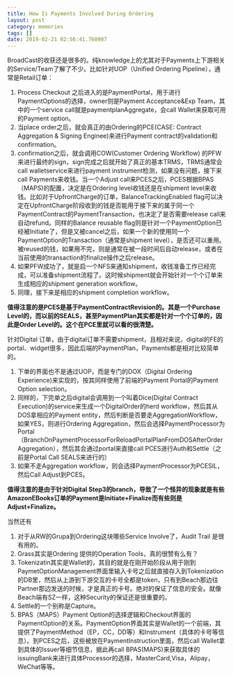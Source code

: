 ```yaml
---
title: How Is Payments Involved During Ordering
layout: post
category: memories
tags: []
date: 2019-02-21 02:56:41.760907
---
```


BroadCast的收获还是很多的。纯knowledge上的尤其对于Payments上下游相关的Service/Team了解了不少。比如针对UOP（Unified Ordering Pipeline），通常是Retail订单：

1. Process Checkout 之后进入的是PaymentPortal，用于进行PaymentOptions的选择，owner则是Payment Acceptance&Exp Team，其中的一个service call就是paymentplanAggregate，会call Wallet来获取可用的Payment option。
2. 当place order之后，就会真正的由Ordering的PCE(CASE: Contract Aggregation & Signing Enginee)来进行Payment contract的validation和confirmation。
3. confirmation之后，就会调用COW(Customer Ordering Workflow) 的PFW来进行最终的sign，sign完成之后就开始了真正的基本TRMS，TRMS通常会call walletservice来进行payment instrument检测，如果没有问题，接下来call Payments来收钱。当一个Adjust call来PCES之后，PCES根据BPAS（MAPS)的配置，决定是在Ordering level收钱还是在shipment level来收钱。比如对于UpfrontCharge的订单，BalanceTrackingEnabled flag可以决定在UpfrontCharge阶段收到的钱是否能用于接下来的属于同一个PaymentContract的PaymentTransaction，也决定了是否需要release call来自动refund。同样的Balance reusable flag则是针对一个PaymentOption已经被Initiate了，但是又被cancel之后，如果一个新的使用同一个PaymentOption的Transaction（通常是shipment level），是否还可以重用。被reused的钱，如果用不完，则是通常在被一段时间后自动release，或者在当前使用的transaction的finalize操作之后release。
4. 如果PFW成功了，就是启一个NFS来通知shipment，收钱准备工作已经完成，可以准备shipment流程了。这时候shipment就会开始针对一个个订单来生成相应的shipment generation workflow。
5. 同理，接下来是相应的shipment completion workflow。

**值得注意的是PCES是基于PaymentContractRevision的。其是一个Purchase Level的，而以前的SEALS，甚至PaymentPlan其实都是针对一个个订单的，因此是Order Level的。这个在PCE里就可以看的很清楚。**

针对Digital 订单，由于digital订单不需要shipment，且相对来说，digital的FE的portal、widget很多，因此后端的PaymentPlan，Payments都是相对比较简单的。

1. 下单的界面也不是通过UOP，而是专门的DOX（Digital Ordering Experience)来实现的，按其同样使用了前端的Payment Portal的Payment Option selection。
2. 同样的，下完单之后digital会调用到一个叫着Dice(Digital Contract Execution)的service来生成一个DigitalOrder的herd workflow，然后其从DOS拿相应的Payment entity，然后判断是否要走AggregationWorkflow，如果YES，则进行Ordering Aggregation，然后会选择PaymentProcessor为Portal（BranchOnPaymentProcessorForReloadPortalPlanFromDOSAfterOrderAggregation），然后其会通过portal来直接call PCES进行Auth和Settle（之前是Portal Call SEALS来进行的）
3. 如果不走Aggregation workflow，则会选择PaymentProcessor为PCESIL，然后Call Adjust到PCES。

**值得注意的是由于针对Digital Step3的branch，导致了一个怪异的现象就是有些AmazonEBooks订单的Payment是Initiate+Finalize而有些则是Adjust+Finalize。**


当然还有

1. 对于从RW的Grupa到Ordering这块哪些Service Involve了，Audit Trail 是很有用的。
2. Grass其实是Ordering 提供的Operation Tools，真的很赞有么有？
3. Tokenizatin其实是Wallet的，其目的就是在刚开始阶段从用于刚到PaymetOptionManagement界面里输入卡号之后就直接存入到Tokenization的DB里，然后从上游到下游交互的卡号全都是token，只有到Beach那边往Partner那边发送的时候，才是真正的卡号。绝对的保证了信息的安全。就像Beach端有SZ一样，这种Security的保证还是很重要的。
4. Settle的一个别称是Capture。
5. BPAS（MAPS）Payment Option的选择逻辑和Checkout界面的PaymentOption的关系。PaymentOption界面其实是Wallet的一个前端，其提供了PaymentMethod（EP，CC，DD等）和Instrument（具体的卡号等信息）。到PCES之后，这些被放在PaymentInstruction里面，然后call Wallet拿到具体的Issuer等细节信息，据此再call BPAS(MAPS)来获取具体的issuingBank来进行具体Processor的选择，MasterCard,Visa，Alipay，WeChat等等。
